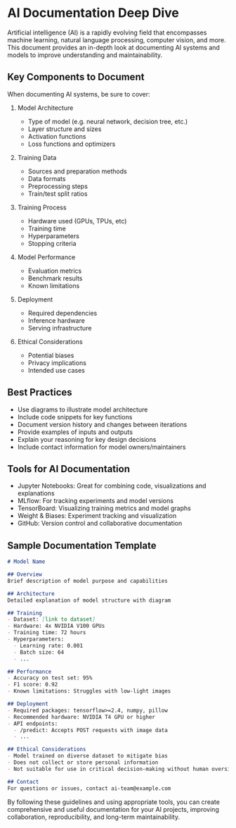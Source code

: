 # AI Documentation Deep Dive

Artificial intelligence (AI) is a rapidly evolving field that encompasses machine learning, natural language processing, computer vision, and more. This document provides an in-depth look at documenting AI systems and models to improve understanding and maintainability.

## Key Components to Document

When documenting AI systems, be sure to cover:

1. Model Architecture
   - Type of model (e.g. neural network, decision tree, etc.)
   - Layer structure and sizes
   - Activation functions
   - Loss functions and optimizers

2. Training Data
   - Sources and preparation methods
   - Data formats
   - Preprocessing steps
   - Train/test split ratios

3. Training Process  
   - Hardware used (GPUs, TPUs, etc)
   - Training time
   - Hyperparameters
   - Stopping criteria

4. Model Performance
   - Evaluation metrics  
   - Benchmark results
   - Known limitations

5. Deployment
   - Required dependencies
   - Inference hardware  
   - Serving infrastructure

6. Ethical Considerations
   - Potential biases
   - Privacy implications
   - Intended use cases

## Best Practices

- Use diagrams to illustrate model architecture
- Include code snippets for key functions
- Document version history and changes between iterations
- Provide examples of inputs and outputs
- Explain your reasoning for key design decisions
- Include contact information for model owners/maintainers

## Tools for AI Documentation

- Jupyter Notebooks: Great for combining code, visualizations and explanations
- MLflow: For tracking experiments and model versions
- TensorBoard: Visualizing training metrics and model graphs
- Weight & Biases: Experiment tracking and visualization
- GitHub: Version control and collaborative documentation

## Sample Documentation Template

```markdown
# Model Name

## Overview
Brief description of model purpose and capabilities

## Architecture
Detailed explanation of model structure with diagram

## Training
- Dataset: [link to dataset]
- Hardware: 4x NVIDIA V100 GPUs
- Training time: 72 hours
- Hyperparameters: 
  - Learning rate: 0.001
  - Batch size: 64
  - ...

## Performance
- Accuracy on test set: 95%
- F1 score: 0.92
- Known limitations: Struggles with low-light images

## Deployment
- Required packages: tensorflow>=2.4, numpy, pillow
- Recommended hardware: NVIDIA T4 GPU or higher
- API endpoints: 
  - /predict: Accepts POST requests with image data
  - ...

## Ethical Considerations
- Model trained on diverse dataset to mitigate bias
- Does not collect or store personal information
- Not suitable for use in critical decision-making without human oversight

## Contact
For questions or issues, contact ai-team@example.com
```

By following these guidelines and using appropriate tools, you can create comprehensive and useful documentation for your AI projects, improving collaboration, reproducibility, and long-term maintainability.